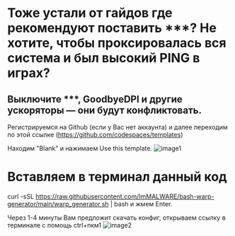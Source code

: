# Тоже устали от гайдов где рекомендуют поставить ***? Не хотите, чтобы проксировалась вся система и был высокий PING в играх?

## Выключите ***, GoodbyeDPI и другие ускоряторы — они будут конфликтовать.

Регистрируемся на Github (если у Вас нет аккаунта) и далее переходим по этой ссылке (https://github.com/codespaces/templates)

Находим "Blank" и нажимаем Use this template.
![image1](https://i.imgur.com/hegS3ZO.png)

# Вставляем в терминал данный код
curl -sSL https://raw.githubusercontent.com/ImMALWARE/bash-warp-generator/main/warp_generator.sh  | bash
и жмем Enter.

Через 1-4 минуты Вам предложит скачать конфиг, открываем ссылку в терминале с помощь ctrl+пкм1
![image2](https://i.imgur.com/5wX2e4G.png)